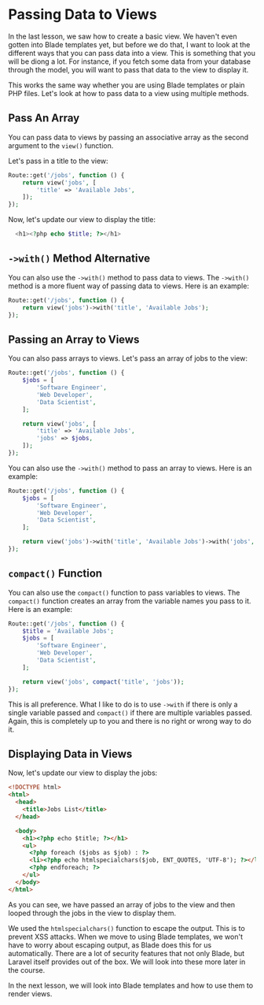 # Passing Data to Views

In the last lesson, we saw how to create a basic view. We haven't even gotten into Blade templates yet, but before we do that, I want to look at the different ways that you can pass data into a view. This is something that you will be diong a lot. For instance, if you fetch some data from your database through the model, you will want to pass that data to the view to display it.

This works the same way whether you are using Blade templates or plain PHP files. Let's look at how to pass data to a view using multiple methods.

## Pass An Array

You can pass data to views by passing an associative array as the second argument to the `view()` function.

Let's pass in a title to the view:

```php
Route::get('/jobs', function () {
    return view('jobs', [
        'title' => 'Available Jobs',
    ]);
});
```

Now, let's update our view to display the title:

```php
  <h1><?php echo $title; ?></h1>
```

## `->with()` Method Alternative

You can also use the `->with()` method to pass data to views. The `->with()` method is a more fluent way of passing data to views. Here is an example:

```php
Route::get('/jobs', function () {
    return view('jobs')->with('title', 'Available Jobs');
});
```

## Passing an Array to Views

You can also pass arrays to views. Let's pass an array of jobs to the view:

```php
Route::get('/jobs', function () {
    $jobs = [
        'Software Engineer',
        'Web Developer',
        'Data Scientist',
    ];

    return view('jobs', [
        'title' => 'Available Jobs',
        'jobs' => $jobs,
    ]);
});
```

You can also use the `->with()` method to pass an array to views. Here is an example:

```php
Route::get('/jobs', function () {
    $jobs = [
        'Software Engineer',
        'Web Developer',
        'Data Scientist',
    ];

    return view('jobs')->with('title', 'Available Jobs')->with('jobs', $jobs);
});
```

## `compact()` Function

You can also use the `compact()` function to pass variables to views. The `compact()` function creates an array from the variable names you pass to it. Here is an example:

```php
Route::get('/jobs', function () {
    $title = 'Available Jobs';
    $jobs = [
        'Software Engineer',
        'Web Developer',
        'Data Scientist',
    ];

    return view('jobs', compact('title', 'jobs'));
});
```

This is all preference. What I like to do is to use `->with` if there is only a single variable passed and `compact()` if there are multiple variables passed. Again, this is completely up to you and there is no right or wrong way to do it.

## Displaying Data in Views

Now, let's update our view to display the jobs:

```html
<!DOCTYPE html>
<html>
  <head>
    <title>Jobs List</title>
  </head>

  <body>
    <h1><?php echo $title; ?></h1>
    <ul>
      <?php foreach ($jobs as $job) : ?>
      <li><?php echo htmlspecialchars($job, ENT_QUOTES, 'UTF-8'); ?></li>
      <?php endforeach; ?>
    </ul>
  </body>
</html>
```

As you can see, we have passed an array of jobs to the view and then looped through the jobs in the view to display them.

We used the `htmlspecialchars()` function to escape the output. This is to prevent XSS attacks. When we move to using Blade templates, we won't have to worry about escaping output, as Blade does this for us automatically. There are a lot of security features that not only Blade, but Laravel itself provides out of the box. We will look into these more later in the course.

In the next lesson, we will look into Blade templates and how to use them to render views.
